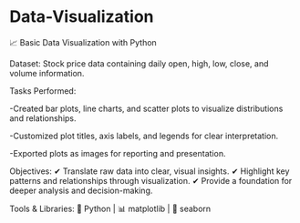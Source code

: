 # Data-Visualization
📈 Basic Data Visualization with Python

Dataset: Stock price data containing daily open, high, low, close, and volume information.

Tasks Performed:

-Created bar plots, line charts, and scatter plots to visualize distributions and relationships.

-Customized plot titles, axis labels, and legends for clear interpretation.

-Exported plots as images for reporting and presentation.

Objectives:
✔ Translate raw data into clear, visual insights.
✔ Highlight key patterns and relationships through visualization.
✔ Provide a foundation for deeper analysis and decision-making.

Tools & Libraries:
🐍 Python | 📊 matplotlib | 🎨 seaborn
